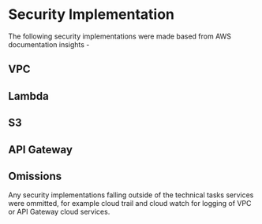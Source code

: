 # Security Implementation

The following security implementations were made based from AWS documentation insights -

## VPC



## Lambda



## S3



## API Gateway



## Omissions

Any security implementations falling outside of the technical tasks services were ommitted, for example cloud trail and cloud watch for logging of VPC or API Gateway cloud services.
